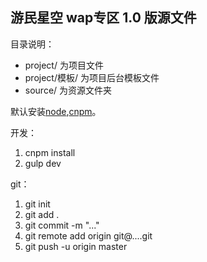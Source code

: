 游民星空 wap专区 1.0 版源文件
---
目录说明：
- project/ 为项目文件
- project/模板/ 为项目后台模板文件
- source/ 为资源文件夹

默认安装[node](https://nodejs.org/dist/v8.10.0/node-v8.10.0-x64.msi),[cnpm](https://npm.taobao.org/)。  

开发：
1. cnpm install
2. gulp dev  

git：  
1. git init
2. git add .
3. git commit -m "..."
4. git remote add origin git@....git  
5. git push -u origin master

